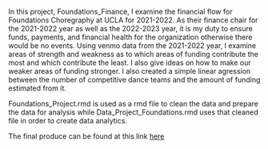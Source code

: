In this project, Foundations_Finance, I examine the financial flow for Foundations Choregraphy at UCLA for 2021-2022. As their finance chair for the 2021-2022 year as well as the 2022-2023 year, it is my duty to ensure funds, payments, and financial health for the organization otherwise there would be no events. Using venmo data from the 2021-2022 year, I examine areas of strength and weakness as to which areas of funding contribute the most and which contribute the least. I also give ideas on how to make our weaker areas of funding stronger. I also created a simple linear agression between the number of competitive dance teams and the amount of funding estimated from it. 

Foundations_Project.rmd is used as a rmd file to clean the data and prepare the data for analysis while Data_Project_Foundations.rmd uses that cleaned file in order to create data analytics. 

The final produce can be found at this link [here](https://rpubs.com/Aaron_Chien/918946)
